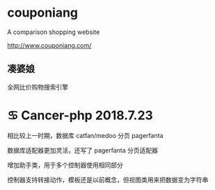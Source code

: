 # couponiang

A comparison shopping website

http://www.couponiang.com/

## 凑婆娘

全网比价购物搜索引擎



# ♋️ Cancer-php 2018.7.23

相比较上一时期，数据库 catfan/medoo 分页 pagerfanta

数据库适配器更加灵活，还写了 pagerfanta 分页适配器

增加助手类，用于多个控制器使用相同部分

控制器支持转接动作，模板还是以前概念，但视图类用来把数据变为字符串

